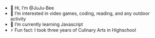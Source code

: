 - 👋 Hi, I’m @JuJu-Bee
- 👀 I’m interested in video games, coding, reading, and any outdoor activity
- 🌱 I’m currently learning Javascript
- ⚡ Fun fact: I took three years of Culinary Arts in Highschool

<!---
JuJu-Bee/JuJu-Bee is a ✨ special ✨ repository because its `README.md` (this file) appears on your GitHub profile.
You can click the Preview link to take a look at your changes.
--->
